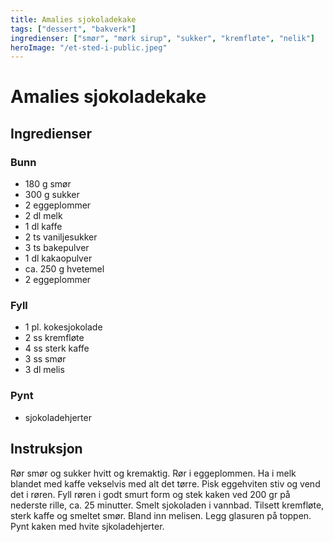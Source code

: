 ```yaml
---
title: Amalies sjokoladekake
tags: ["dessert", "bakverk"]
ingredienser: ["smør", "mørk sirup", "sukker", "kremfløte", "nelik"]
heroImage: "/et-sted-i-public.jpeg"
---
```


# Amalies sjokoladekake

## Ingredienser

### Bunn

- 180 g smør
- 300 g sukker
- 2 eggeplommer
- 2 dl melk
- 1 dl kaffe
- 2 ts vaniljesukker
- 3 ts bakepulver
- 1 dl kakaopulver
- ca. 250 g hvetemel
- 2 eggeplommer

### Fyll

- 1 pl. kokesjokolade
- 2 ss kremfløte
- 4 ss sterk kaffe
- 3 ss smør
- 3 dl melis

### Pynt

- sjokoladehjerter

## Instruksjon

Rør smør og sukker hvitt og kremaktig. Rør i eggeplommen. Ha i melk blandet med kaffe vekselvis med alt det tørre. Pisk eggehviten stiv og vend det i røren. Fyll røren i godt smurt form og stek kaken ved 200 gr på nederste rille, ca. 25 minutter. Smelt sjokoladen i vannbad. Tilsett kremfløte, sterk kaffe og smeltet smør. Bland inn melisen. Legg glasuren på toppen. Pynt kaken med hvite sjkoladehjerter.
